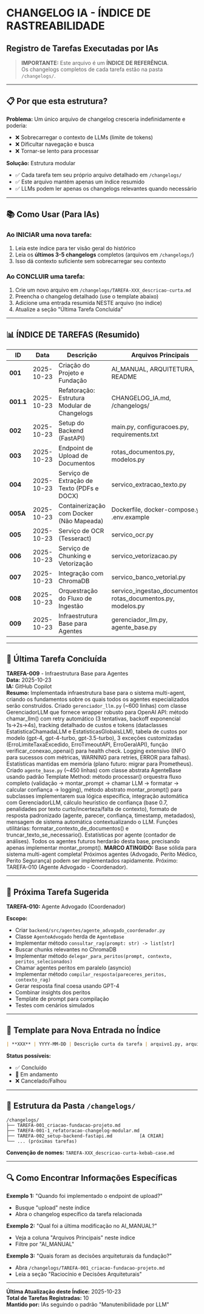 # CHANGELOG IA - ÍNDICE DE RASTREABILIDADE
## Registro de Tarefas Executadas por IAs

> **IMPORTANTE:** Este arquivo é um **ÍNDICE DE REFERÊNCIA**.  
> Os changelogs completos de cada tarefa estão na pasta `/changelogs/`.

---

## 📋 Por que esta estrutura?

**Problema:** Um único arquivo de changelog cresceria indefinidamente e poderia:
- ❌ Sobrecarregar o contexto de LLMs (limite de tokens)
- ❌ Dificultar navegação e busca
- ❌ Tornar-se lento para processar

**Solução:** Estrutura modular
- ✅ Cada tarefa tem seu próprio arquivo detalhado em `/changelogs/`
- ✅ Este arquivo mantém apenas um índice resumido
- ✅ LLMs podem ler apenas os changelogs relevantes quando necessário

---

## 📚 Como Usar (Para IAs)

### Ao INICIAR uma nova tarefa:
1. Leia este índice para ter visão geral do histórico
2. Leia os **últimos 3-5 changelogs** completos (arquivos em `/changelogs/`)
3. Isso dá contexto suficiente sem sobrecarregar seu contexto

### Ao CONCLUIR uma tarefa:
1. Crie um novo arquivo em `/changelogs/TAREFA-XXX_descricao-curta.md`
2. Preencha o changelog detalhado (use o template abaixo)
3. Adicione uma entrada resumida NESTE arquivo (no índice)
4. Atualize a seção "Última Tarefa Concluída"

---

## 📊 ÍNDICE DE TAREFAS (Resumido)

| ID | Data | Descrição | Arquivos Principais | Status | Changelog |
|----|------|-----------|---------------------|--------|-----------|
| **001** | 2025-10-23 | Criação do Projeto e Fundação | AI_MANUAL, ARQUITETURA, README | ✅ Concluído | [📄 Ver detalhes](changelogs/TAREFA-001_criacao-fundacao-projeto.md) |
| **001.1** | 2025-10-23 | Refatoração: Estrutura Modular de Changelogs | CHANGELOG_IA.md, /changelogs/ | ✅ Concluído | [📄 Ver detalhes](changelogs/TAREFA-001-1_refatoracao-changelog-modular.md) |
| **002** | 2025-10-23 | Setup do Backend (FastAPI) | main.py, configuracoes.py, requirements.txt | ✅ Concluído | [📄 Ver detalhes](changelogs/TAREFA-002_setup-backend-fastapi.md) |
| **003** | 2025-10-23 | Endpoint de Upload de Documentos | rotas_documentos.py, modelos.py | ✅ Concluído | [📄 Ver detalhes](changelogs/TAREFA-003_endpoint-upload-documentos.md) |
| **004** | 2025-10-23 | Serviço de Extração de Texto (PDFs e DOCX) | servico_extracao_texto.py | ✅ Concluído | [📄 Ver detalhes](changelogs/TAREFA-004_servico-extracao-texto.md) |
| **005A** | 2025-10-23 | Containerização com Docker (Não Mapeada) | Dockerfile, docker-compose.yml, .env.example | ✅ Concluído | [📄 Ver detalhes](changelogs/TAREFA-005A_containerizacao-docker.md) |
| **005** | 2025-10-23 | Serviço de OCR (Tesseract) | servico_ocr.py | ✅ Concluído | [📄 Ver detalhes](changelogs/TAREFA-005_servico-ocr-tesseract.md) |
| **006** | 2025-10-23 | Serviço de Chunking e Vetorização | servico_vetorizacao.py | ✅ Concluído | [📄 Ver detalhes](changelogs/TAREFA-006_servico-chunking-vetorizacao.md) |
| **007** | 2025-10-23 | Integração com ChromaDB | servico_banco_vetorial.py | ✅ Concluído | [📄 Ver detalhes](changelogs/TAREFA-007_integracao-chromadb.md) |
| **008** | 2025-10-23 | Orquestração do Fluxo de Ingestão | servico_ingestao_documentos.py, rotas_documentos.py, modelos.py | ✅ Concluído | [📄 Ver detalhes](changelogs/TAREFA-008_orquestracao-fluxo-ingestao.md) |
| **009** | 2025-10-23 | Infraestrutura Base para Agentes | gerenciador_llm.py, agente_base.py | ✅ Concluído | [📄 Ver detalhes](changelogs/TAREFA-009_infraestrutura-base-agentes.md) |

---

## 🎯 Última Tarefa Concluída

**TAREFA-009** - Infraestrutura Base para Agentes  
**Data:** 2025-10-23  
**IA:** GitHub Copilot  
**Resumo:** Implementada infraestrutura base para o sistema multi-agent, criando os fundamentos sobre os quais todos os agentes especializados serão construídos. Criado `gerenciador_llm.py` (~600 linhas) com classe GerenciadorLLM que fornece wrapper robusto para OpenAI API: método chamar_llm() com retry automático (3 tentativas, backoff exponencial 1s→2s→4s), tracking detalhado de custos e tokens (dataclasses EstatisticaChamadaLLM e EstatisticasGlobaisLLM), tabela de custos por modelo (gpt-4, gpt-4-turbo, gpt-3.5-turbo), 3 exceções customizadas (ErroLimiteTaxaExcedido, ErroTimeoutAPI, ErroGeralAPI), função verificar_conexao_openai() para health check. Logging extensivo (INFO para sucessos com métricas, WARNING para retries, ERROR para falhas). Estatísticas mantidas em memória (plano futuro: migrar para Prometheus). Criado `agente_base.py` (~450 linhas) com classe abstrata AgenteBase usando padrão Template Method: método processar() orquestra fluxo completo (validação → montar_prompt → chamar LLM → formatar → calcular confiança → logging), método abstrato montar_prompt() para subclasses implementarem sua lógica específica, integração automática com GerenciadorLLM, cálculo heurístico de confiança (base 0.7, penalidades por texto curto/incerteza/falta de contexto), formato de resposta padronizado (agente, parecer, confiança, timestamp, metadados), mensagem de sistema automática contextualizando o LLM. Funções utilitárias: formatar_contexto_de_documentos() e truncar_texto_se_necessario(). Estatísticas por agente (contador de análises). Todos os agentes futuros herdarão desta base, precisando apenas implementar montar_prompt(). **MARCO ATINGIDO:** Base sólida para sistema multi-agent completa! Próximos agentes (Advogado, Perito Médico, Perito Segurança) podem ser implementados rapidamente. Próximo: TAREFA-010 (Agente Advogado - Coordenador).

---

## 🚀 Próxima Tarefa Sugerida

**TAREFA-010:** Agente Advogado (Coordenador)

**Escopo:**
- Criar `backend/src/agentes/agente_advogado_coordenador.py`
- Classe `AgenteAdvogado` herda de `AgenteBase`
- Implementar método `consultar_rag(prompt: str) -> list[str]`
- Buscar chunks relevantes no ChromaDB
- Implementar método `delegar_para_peritos(prompt, contexto, peritos_selecionados)`
- Chamar agentes peritos em paralelo (asyncio)
- Implementar método `compilar_resposta(pareceres_peritos, contexto_rag)`
- Gerar resposta final coesa usando GPT-4
- Combinar insights dos peritos
- Template de prompt para compilação
- Testes com cenários simulados

---

## 📝 Template para Nova Entrada no Índice

```markdown
| **XXX** | YYYY-MM-DD | Descrição curta da tarefa | arquivo1.py, arquivo2.tsx | ✅/🚧/❌ | [📄 Ver detalhes](changelogs/TAREFA-XXX_descricao.md) |
```

**Status possíveis:**
- ✅ Concluído
- 🚧 Em andamento
- ❌ Cancelado/Falhou

---

## 📁 Estrutura da Pasta `/changelogs/`

```
/changelogs/
├── TAREFA-001_criacao-fundacao-projeto.md
├── TAREFA-001-1_refatoracao-changelog-modular.md
├── TAREFA-002_setup-backend-fastapi.md          [A CRIAR]
└── ... (próximas tarefas)
```

**Convenção de nomes:** `TAREFA-XXX_descricao-curta-kebab-case.md`

---

## 🔍 Como Encontrar Informações Específicas

**Exemplo 1:** "Quando foi implementado o endpoint de upload?"
- Busque "upload" neste índice
- Abra o changelog específico da tarefa relacionada

**Exemplo 2:** "Qual foi a última modificação no AI_MANUAL?"
- Veja a coluna "Arquivos Principais" neste índice
- Filtre por "AI_MANUAL"

**Exemplo 3:** "Quais foram as decisões arquiteturais da fundação?"
- Abra `/changelogs/TAREFA-001_criacao-fundacao-projeto.md`
- Leia a seção "Raciocínio e Decisões Arquiteturais"

---

**Última Atualização deste Índice:** 2025-10-23  
**Total de Tarefas Registradas:** 10  
**Mantido por:** IAs seguindo o padrão "Manutenibilidade por LLM"
